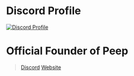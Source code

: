# Discord Profile
[![Discord Profile](https://discord.c99.nl/widget/theme-1/711712752246325343.png)](https://discord.com/users/483357154502377473)

# Official Founder of Peep
> [Discord](https://discord.gg/g8zDJ8jPn8)
> [Website](https://peep.lestige.xyz/)
